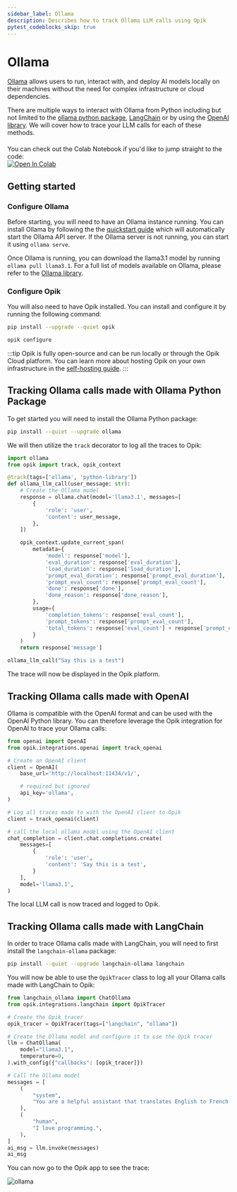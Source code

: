 ```yaml
---
sidebar_label: Ollama
description: Describes how to track Ollama LLM calls using Opik
pytest_codeblocks_skip: true
---
```


# Ollama

[Ollama](https://ollama.com/) allows users to run, interact with, and deploy AI models locally on their machines without the need for complex infrastructure or cloud dependencies.

There are multiple ways to interact with Ollama from Python including but not limited to the [ollama python package](https://pypi.org/project/ollama/), [LangChain](https://python.langchain.com/docs/integrations/providers/ollama/) or by using the [OpenAI library](https://github.com/ollama/ollama/blob/main/docs/openai.md). We will cover how to trace your LLM calls for each of these methods.

<div style="display: flex; align-items: center; flex-wrap: wrap; margin: 20px 0;">
  <span style="margin-right: 10px;">You can check out the Colab Notebook if you'd like to jump straight to the code:</span>
  <a href="https://colab.research.google.com/github/comet-ml/opik/blob/main/apps/opik-documentation/documentation/docs/cookbook/ollama.ipynb" target="_blank" rel="noopener noreferrer">
    <img src="https://colab.research.google.com/assets/colab-badge.svg" alt="Open In Colab" style="vertical-align: middle;"/>
  </a>
</div>

## Getting started

### Configure Ollama

Before starting, you will need to have an Ollama instance running. You can install Ollama by following the the [quickstart guide](https://github.com/ollama/ollama/blob/main/README.md#quickstart) which will automatically start the Ollama API server. If the Ollama server is not running, you can start it using `ollama serve`.

Once Ollama is running, you can download the llama3.1 model by running `ollama pull llama3.1`. For a full list of models available on Ollama, please refer to the [Ollama library](https://ollama.com/library).

### Configure Opik

You will also need to have Opik installed. You can install and configure it by running the following command:

```bash
pip install --upgrade --quiet opik

opik configure
```

:::tip
Opik is fully open-source and can be run locally or through the Opik Cloud platform. You can learn more about hosting Opik on your own infrastructure in the [self-hosting guide](/docs/self-host/overview.md).
:::

## Tracking Ollama calls made with Ollama Python Package

To get started you will need to install the Ollama Python package:

```bash
pip install --quiet --upgrade ollama
```

We will then utilize the `track` decorator to log all the traces to Opik:

```python
import ollama
from opik import track, opik_context

@track(tags=['ollama', 'python-library'])
def ollama_llm_call(user_message: str):
    # Create the Ollama model
    response = ollama.chat(model='llama3.1', messages=[
        {
            'role': 'user',
            'content': user_message,
        },
    ])

    opik_context.update_current_span(
        metadata={
            'model': response['model'],
            'eval_duration': response['eval_duration'],
            'load_duration': response['load_duration'],
            'prompt_eval_duration': response['prompt_eval_duration'],
            'prompt_eval_count': response['prompt_eval_count'],
            'done': response['done'],
            'done_reason': response['done_reason'],
        },
        usage={
            'completion_tokens': response['eval_count'],
            'prompt_tokens': response['prompt_eval_count'],
            'total_tokens': response['eval_count'] + response['prompt_eval_count']
        }
    )
    return response['message']

ollama_llm_call("Say this is a test")
```

The trace will now be displayed in the Opik platform.

## Tracking Ollama calls made with OpenAI

Ollama is compatible with the OpenAI format and can be used with the OpenAI Python library. You can therefore leverage the Opik integration for OpenAI to trace your Ollama calls:

```python
from openai import OpenAI
from opik.integrations.openai import track_openai

# Create an OpenAI client
client = OpenAI(
    base_url='http://localhost:11434/v1/',

    # required but ignored
    api_key='ollama',
)

# Log all traces made to with the OpenAI client to Opik
client = track_openai(client)

# call the local ollama model using the OpenAI client
chat_completion = client.chat.completions.create(
    messages=[
        {
            'role': 'user',
            'content': 'Say this is a test',
        }
    ],
    model='llama3.1',
)
```

The local LLM call is now traced and logged to Opik.

## Tracking Ollama calls made with LangChain

In order to trace Ollama calls made with LangChain, you will need to first install the `langchain-ollama` package:

```bash
pip install --quiet --upgrade langchain-ollama langchain
```

You will now be able to use the `OpikTracer` class to log all your Ollama calls made with LangChain to Opik:

```python
from langchain_ollama import ChatOllama
from opik.integrations.langchain import OpikTracer

# Create the Opik tracer
opik_tracer = OpikTracer(tags=["langchain", "ollama"])

# Create the Ollama model and configure it to use the Opik tracer
llm = ChatOllama(
    model="llama3.1",
    temperature=0,
).with_config({"callbacks": [opik_tracer]})

# Call the Ollama model
messages = [
    (
        "system",
        "You are a helpful assistant that translates English to French. Translate the user sentence.",
    ),
    (
        "human",
        "I love programming.",
    ),
]
ai_msg = llm.invoke(messages)
ai_msg
```

You can now go to the Opik app to see the trace:

![ollama](/img/cookbook/ollama_cookbook.png)

